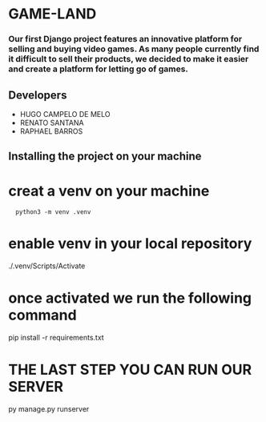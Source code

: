 # GAME-LAND #

### Our first Django project features an innovative platform for selling and buying video games. As many people currently find it difficult to sell their products, we decided to make it easier and create a platform for letting go of games.  ###

## Developers ##

* HUGO CAMPELO DE MELO 
* RENATO SANTANA
* RAPHAEL BARROS

## Installing the project on your machine ##

 # creat a venv on your machine # 
      python3 -m venv .venv
      
 # enable venv in your local repository # 
  ./.venv/Scripts/Activate

 # once activated we run the following command # 
  pip install -r requirements.txt
  
 # THE LAST STEP YOU CAN RUN OUR SERVER # 
  py manage.py runserver
